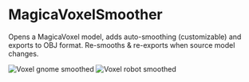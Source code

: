 # MagicaVoxelSmoother
Opens a MagicaVoxel model, adds auto-smoothing (customizable) and exports to OBJ format. Re-smooths & re-exports when source model changes.

![Voxel gnome smoothed](https://raw.githubusercontent.com/jon-heard/MagicaVoxelSmoother/master/demos/gnome.png)
![Voxel robot smoothed](https://raw.githubusercontent.com/jon-heard/MagicaVoxelSmoother/master/demos/robot.png)
